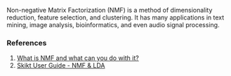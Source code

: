 Non-negative Matrix Factorization (NMF) is a method of dimensionality reduction, feature selection, and clustering. It has many applications in text mining, image analysis, bioinformatics, and even audio signal processing.

### References
1. [What is NMF and what can you do with it?](https://iksinc.online/2016/03/21/what-is-nmf-and-what-can-you-do-with-it/)
2. [Skikt User Guide - NMF & LDA](http://scikit-learn.org/stable/auto_examples/applications/plot_topics_extraction_with_nmf_lda.html#sphx-glr-auto-examples-applications-plot-topics-extraction-with-nmf-lda-py)
